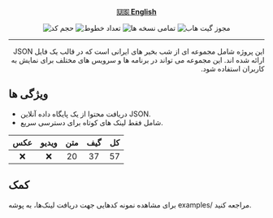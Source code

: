 <div align="center">

[**🇺🇸 English**](../../README.md)

![حجم کد](https://img.shields.io/github/languages/code-size/robonamari/good-night-database?style=flat)
![تعداد خطوط](https://tokei.rs/b1/github/robonamari/good-night-database?style=flat)
![تمامی نسخه ها](https://img.shields.io/badge/all%20languages-all%20Versions-blue)
![مجوز گیت هاب](https://img.shields.io/github/license/robonamari/good-night-database)

---

</div>

<p dir="rtl">
این پروژه شامل مجموعه ای از شب بخیر های ایرانی است که در قالب یک فایل JSON ارائه شده اند. این مجموعه می تواند در برنامه ها و سرویس های مختلف برای نمایش به کاربران استفاده شود.

## ویژگی ها

- دریافت محتوا از یک پایگاه داده آنلاین JSON.
- شامل فقط لینک های کوتاه برای دسترسی سریع.

| عکس | ویدیو | متن | گیف | کل  |
| :-: | :---: | :-: | :-: | :-: |
| :x: |  :x:  | 20  | 37  | 57  |

## کمک

برای مشاهده نمونه کدهایی جهت دریافت لینک‌ها، به پوشه examples/ مراجعه کنید.

</p>
